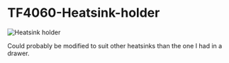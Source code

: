 # TF4060-Heatsink-holder

![Heatsink holder](https://github.com/user-attachments/assets/9073ae54-ecc7-4600-9e93-2a039f2b7085)

Could probably be modified to suit other heatsinks than the one I had in a drawer.
